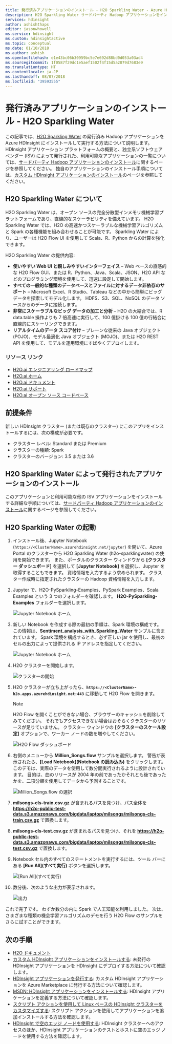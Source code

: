 ```yaml
---
title: 発行済みアプリケーションのインストール - H2O Sparkling Water - Azure HDInsight
description: H2O Sparkling Water サードパーティ Hadoop アプリケーションをインストールして使用します。
services: hdinsight
author: ashishthaps
editor: jasonwhowell
ms.service: hdinsight
ms.custom: hdinsightactive
ms.topic: conceptual
ms.date: 01/10/2018
ms.author: ashish
ms.openlocfilehash: e1e43bc06b30959bc5e7e692d88bd0d053a03ad4
ms.sourcegitcommit: 1f0587f29dc1e5aef1502f4f15d5a2079d7683e9
ms.translationtype: HT
ms.contentlocale: ja-JP
ms.lasthandoff: 08/07/2018
ms.locfileid: "39593555"
---
```

# <a name="install-published-application---h2o-sparkling-water"></a>発行済みアプリケーションのインストール - H2O Sparkling Water

この記事では、[H2O Sparkling Water](http://www.h2o.ai/) の発行済み Hadoop アプリケーションを Azure HDInsight にインストールして実行する方法について説明します。 HDInsight アプリケーション プラットフォームの概要と、独立系ソフトウェア ベンダー (ISV) によって発行された、利用可能なアプリケーションの一覧については、[サードパーティ Hadoop アプリケーションのインストール](hdinsight-apps-install-applications.md)に関するページを参照してください。 独自のアプリケーションのインストール手順については、[カスタム HDInsight アプリケーションのインストール](hdinsight-apps-install-custom-applications.md)のページを参照してください。

## <a name="about-h2o-sparkling-water"></a>H2O Sparkling Water について

H2O Sparkling Water は、オープン ソースの完全分散型インメモリ機械学習プラットフォームであり、直線的なスケーラビリティを備えています。 H2O Sparkling Water では、H2O の高速かつスケーラブルな機械学習アルゴリズムと Spark の各種機能を組み合わせることが可能です。 Sparkling Water により、ユーザーは H2O Flow UI を使用して Scala、R、Python からの計算を強化できます。

H2O Sparkling Water の提供内容:

* **使いやすい Web UI と親しみやすいインターフェイス** – Web ベースの直感的な H2O Flow GUI、または R、Python、Java、Scala、JSON、H2O API などのプログラミング環境を使用して、迅速に設定して開始します。
* **すべての一般的な種類のデータベースとファイルに対するデータ非依存のサポート** – Microsoft Excel、R Studio、Tableau などの中から簡単にビッグ データを探索してモデル化します。 HDFS、S3、SQL、NoSQL のデータ ソースからのデータに接続します。
* **非常にスケーラブルなビッグ データの加工と分析** – H2O の大結合では、R data.table 操作よりも 7 倍高速に実行して、100 億掛ける 100 億の行結合に直線的にスケーリングできます。
* **リアルタイムのデータ スコア付け** – プレーンな従来の Java オブジェクト (POJO)、モデル最適化 Java オブジェクト (MOJO)、または H2O REST API を使用して、モデルを運用環境にすばやくデプロイします。

### <a name="resource-links"></a>リソース リンク

* [H2O.ai エンジニアリング ロードマップ](http://jira.h2o.ai/)
* [H2O.ai ホーム](http://www.h2o.ai/)
* [H2O.ai ドキュメント](http://docs.h2o.ai/)
* [H2O.ai サポート](https://support.h2o.ai/)
* [H2O.ai オープン ソース コードベース](https://github.com/h2oai/)

## <a name="prerequisites"></a>前提条件

新しい HDInsight クラスター (または既存のクラスター) にこのアプリをインストールするには、次の構成が必要です。

* クラスター レベル: Standard または Premium
* クラスターの種類: Spark
* クラスターのバージョン: 3.5 または 3.6

## <a name="install-the-h2o-sparkling-water-published-application"></a>H2O Sparkling Water によって発行されたアプリケーションのインストール

このアプリケーションと利用可能な他の ISV アプリケーションをインストールする詳細な手順については、[サードパーティ Hadoop アプリケーションのインストール](hdinsight-apps-install-applications.md)に関するページを参照してください。

## <a name="launch-h2o-sparkling-water"></a>H2O Sparkling Water の起動

1. インストール後、Jupyter Notebook (`https://<ClusterName>.azurehdinsight.net/jupyter`) を開いて、Azure Portal のクラスターから H2O Sparkling Water (h2o-sparklingwater) の使用を開始できます。 また、ポータルのクラスター ウィンドウから **[クラスター ダッシュボード]** を選択して **[Jupyter Notebook]** を選択し、Jupyter を取得することもできます。 資格情報を入力するよう求められます。 クラスター作成時に指定されたクラスターの Hadoop 資格情報を入力します。

2. Jupyter で、H2O-PySparkling-Examples、PySpark Examples、Scala Examples という 3 つのフォルダーを確認します。 **H2O-PySparkling-Examples** フォルダーを選択します。

    ![Jupyter Notebook ホーム](./media/hdinsight-apps-install-h2o/jupyter-home.png)

3. 新しい Notebook を作成する際の最初の手順は、Spark 環境の構成です。 この情報は、**Sentiment_analysis_with_Sparkling_Water** サンプルに含まれています。 Spark 環境を構成するとき、必ず正しい jar を使用し、最初のセルの出力によって提供される IP アドレスを指定してください。

    ![Jupyter Notebook ホーム](./media/hdinsight-apps-install-h2o/spark-config.png)

4. H2O クラスターを開始します。

    ![クラスターの開始](./media/hdinsight-apps-install-h2o/start-cluster.png)

5. H2O クラスターが立ち上がったら、**`https://<ClusterName>-h2o.apps.azurehdinsight.net:443`** に移動して H2O Flow を開きます。

    > [!NOTE]
    > H2O Flow を開くことができない場合、ブラウザーのキャッシュを削除してみてください。 それでもアクセスできない場合はおそらくクラスターのリソースが足りていません。 クラスター ウィンドウの **[クラスターのスケール設定]** オプションで、ワーカー ノードの数を増やしてください。

    ![H2O Flow ダッシュボード](./media/hdinsight-apps-install-h2o/h2o-flow.png)

6. 右側のメニューから **Million_Songs.flow** サンプルを選択します。 警告が表示されたら、**[Load Notebook]\(Notebook の読み込み\)** をクリックします。 このデモは、実際のデータを使用して数分間実行されるように設計されています。 目的は、曲のリリースが 2004 年の前であったかそれとも後であったかを、二項分類を使用してデータから予測することです。

    ![Million_Songs.flow の選択](./media/hdinsight-apps-install-h2o/million-songs.png)

7. **milsongs-cls-train.csv.gz** が含まれるパスを見つけ、パス全体を **https://h2o-public-test-data.s3.amazonaws.com/bigdata/laptop/milsongs/milsongs-cls-train.csv.gz** で置換します。

8. **milsongs-cls-test.csv.gz** が含まれるパスを見つけ、それを **https://h2o-public-test-data.s3.amazonaws.com/bigdata/laptop/milsongs/milsongs-cls-test.csv.gz** で置換します。

9. Notebook セル内のすべてのステートメントを実行するには、ツール バーにある **[Run All]\(すべて実行\)** ボタンを選択します。

    ![[Run All]\(すべて実行\)](./media/hdinsight-apps-install-h2o/run-all.png)

10. 数分後、次のような出力が表示されます。

    ![出力](./media/hdinsight-apps-install-h2o/output.png)

これで完了です。 わずか数分の内に Spark で人工知能を利用しました。 次は、さまざまな種類の機会学習アルゴリズムのデモを行う H2O Flow のサンプルをさらに試すことができます。

## <a name="next-steps"></a>次の手順

* [H2O ドキュメント](http://docs.h2o.ai/h2o/latest-stable/h2o-docs/index.html)
* [カスタム HDInsight アプリケーションをインストールする](hdinsight-apps-install-custom-applications.md): 未発行の HDInsight アプリケーションを HDInsight にデプロイする方法について確認します。
* [HDInsight アプリケーションを発行する](hdinsight-apps-publish-applications.md): カスタム HDInsight アプリケーションを Azure Marketplace に発行する方法について確認します。
* [MSDN: HDInsight アプリケーションをインストールする](https://msdn.microsoft.com/library/mt706515.aspx): HDInsight アプリケーションを定義する方法について確認します。
* [スクリプト アクションを使用して Linux ベースの HDInsight クラスターをカスタマイズする](hdinsight-hadoop-customize-cluster-linux.md): スクリプト アクションを使用してアプリケーションを追加インストールする方法を確認します。
* [HDInsight で空のエッジ ノードを使用する](hdinsight-apps-use-edge-node.md): HDInsight クラスターへのアクセスのほか、HDInsight アプリケーションのテストとホストに空のエッジ ノードを使用する方法を確認します。
